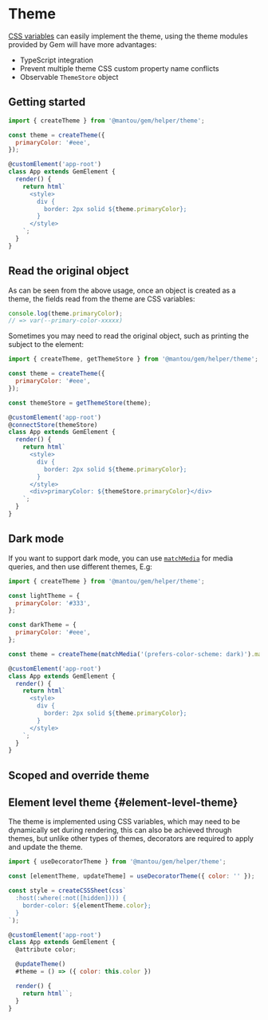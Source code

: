 # Theme

[CSS variables](https://developer.mozilla.org/en-US/docs/Web/CSS/--*) can easily implement the theme, using the theme modules provided by Gem will have more advantages:

- TypeScript integration
- Prevent multiple theme CSS custom property name conflicts
- Observable `ThemeStore` object

## Getting started

```js
import { createTheme } from '@mantou/gem/helper/theme';

const theme = createTheme({
  primaryColor: '#eee',
});

@customElement('app-root')
class App extends GemElement {
  render() {
    return html`
      <style>
        div {
          border: 2px solid ${theme.primaryColor};
        }
      </style>
    `;
  }
}
```

## Read the original object

As can be seen from the above usage, once an object is created as a theme, the fields read from the theme are CSS variables:

```js
console.log(theme.primaryColor);
// => var(--primary-color-xxxxx)
```

Sometimes you may need to read the original object, such as printing the subject to the element:

```js 7,10,19
import { createTheme, getThemeStore } from '@mantou/gem/helper/theme';

const theme = createTheme({
  primaryColor: '#eee',
});

const themeStore = getThemeStore(theme);

@customElement('app-root')
@connectStore(themeStore)
class App extends GemElement {
  render() {
    return html`
      <style>
        div {
          border: 2px solid ${theme.primaryColor};
        }
      </style>
      <div>primaryColor: ${themeStore.primaryColor}</div>
    `;
  }
}
```

## Dark mode

If you want to support dark mode, you can use [`matchMedia`](https://developer.mozilla.org/en-US/docs/Web/API/Window/matchMedia) for media queries, and then use different themes, E.g:

```js 11
import { createTheme } from '@mantou/gem/helper/theme';

const lightTheme = {
  primaryColor: '#333',
};

const darkTheme = {
  primaryColor: '#eee',
};

const theme = createTheme(matchMedia('(prefers-color-scheme: dark)').matches ? darkTheme : lightTheme);

@customElement('app-root')
class App extends GemElement {
  render() {
    return html`
      <style>
        div {
          border: 2px solid ${theme.primaryColor};
        }
      </style>
    `;
  }
}
```

## Scoped and override theme

<gbp-include src="../../snippets/scoped-theme.md"></gbp-include>

## Element level theme {#element-level-theme}

The theme is implemented using CSS variables, which may need to be dynamically set during rendering, this can also be achieved through themes, but unlike other types of themes, decorators are required to apply and update the theme.

```js
import { useDecoratorTheme } from '@mantou/gem/helper/theme';

const [elementTheme, updateTheme] = useDecoratorTheme({ color: '' });

const style = createCSSSheet(css`
  :host(:where(:not([hidden]))) {
    border-color: ${elementTheme.color};
  }
`);

@customElement('app-root')
class App extends GemElement {
  @attribute color;

  @updateTheme()
  #theme = () => ({ color: this.color })

  render() {
    return html``;
  }
}
```